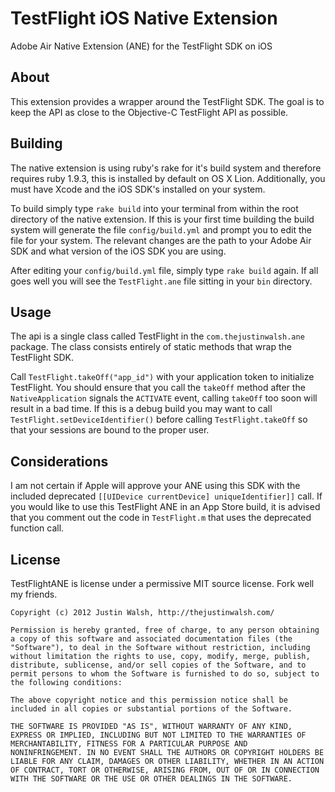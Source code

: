 # TestFlight iOS Native Extension
Adobe Air Native Extension (ANE) for the TestFlight SDK on iOS

## About
This extension provides a wrapper around the TestFlight SDK. The goal is to keep the API as close to the Objective-C TestFlight API as possible.

## Building
The native extension is using ruby's rake for it's build system and therefore requires ruby 1.9.3, this is installed by default on OS X Lion.  Additionally, you must have Xcode and the iOS SDK's installed on your system.

To build simply type `rake build` into your terminal from within the root directory of the native extension.  If this is your first time building the build system will generate the file `config/build.yml` and prompt you to edit the file for your system.  The relevant changes are the path to your Adobe Air SDK and what version of the iOS SDK you are using.

After editing your `config/build.yml` file, simply type `rake build` again.  If all goes well you will see the `TestFlight.ane` file sitting in your `bin` directory. 

## Usage
The api is a single class called TestFlight in the `com.thejustinwalsh.ane` package. The class consists entirely of static methods that wrap the TestFlight SDK.

Call `TestFlight.takeOff("app_id")` with your application token to initialize TestFlight. You should ensure that you call the `takeOff` method after the `NativeApplication` signals the `ACTIVATE` event, calling `takeOff` too soon will result in a bad time. If this is a debug build you may want to call `TestFlight.setDeviceIdentifier()` before calling `TestFlight.takeOff` so that your sessions are bound to the proper user.

## Considerations
I am not certain if Apple will approve your ANE using this SDK with the included deprecated `[[UIDevice currentDevice] uniqueIdentifier]]` call. If you would like to use this TestFlight ANE in an App Store build, it is advised that you comment out the code in `TestFlight.m` that uses the deprecated function call.

## License
TestFlightANE is license under a permissive MIT source license. Fork well my friends.

	Copyright (c) 2012 Justin Walsh, http://thejustinwalsh.com/

	Permission is hereby granted, free of charge, to any person obtaining
	a copy of this software and associated documentation files (the
	"Software"), to deal in the Software without restriction, including
	without limitation the rights to use, copy, modify, merge, publish,
	distribute, sublicense, and/or sell copies of the Software, and to
	permit persons to whom the Software is furnished to do so, subject to
	the following conditions:

	The above copyright notice and this permission notice shall be
	included in all copies or substantial portions of the Software.

	THE SOFTWARE IS PROVIDED "AS IS", WITHOUT WARRANTY OF ANY KIND,
	EXPRESS OR IMPLIED, INCLUDING BUT NOT LIMITED TO THE WARRANTIES OF
	MERCHANTABILITY, FITNESS FOR A PARTICULAR PURPOSE AND
	NONINFRINGEMENT. IN NO EVENT SHALL THE AUTHORS OR COPYRIGHT HOLDERS BE
	LIABLE FOR ANY CLAIM, DAMAGES OR OTHER LIABILITY, WHETHER IN AN ACTION
	OF CONTRACT, TORT OR OTHERWISE, ARISING FROM, OUT OF OR IN CONNECTION
	WITH THE SOFTWARE OR THE USE OR OTHER DEALINGS IN THE SOFTWARE.
